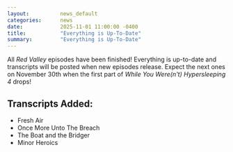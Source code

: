 ```yaml
---
layout:          news_default
categories:      news
date:            2025-11-01 11:00:00 -0400
title:           "Everything is Up-To-Date"
summary:         "Everything is Up-To-Date"
---
```


All *Red Valley* episodes have been finished! Everything is up-to-date and transcripts will be posted when new episodes release.
Expect the next ones on November 30th when the first part of *While You Were(n't) Hypersleeping 4* drops!

## Transcripts Added:
* Fresh Air
* Once More Unto The Breach
* The Boat and the Bridger
* Minor Heroics

